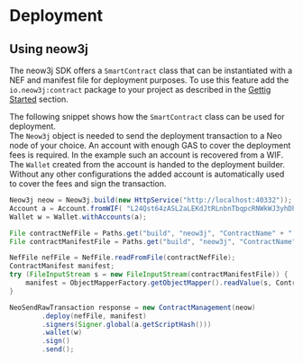 # Deployment

## Using neow3j

The neow3j SDK offers a `SmartContract` class that can be instantiated with a NEF and manifest file for
deployment purposes. To use this feature add the `io.neow3j:contract` package to your project as
described in the [Gettig Started](overview/getting_started.md?id=sdk) section.

The following snippet shows how the `SmartContract` class can be used for deployment.  
The `Neow3j` object is needed to send the deployment transaction to a Neo node of your choice.
An account with enough GAS to cover the deployment fees is required. In the example such an account
is recovered from a WIF. The `Wallet` created from the account is handed to the deployment builder.
Without any other configurations the added account is automatically used to cover the fees and sign
the transaction.

```java
Neow3j neow = Neow3j.build(new HttpService("http://localhost:40332"));
Account a = Account.fromWIF( "L24Qst64zASL2aLEKdJtRLnbnTbqpcRNWkWJ3yhDh2CLUtLdwYK2")
Wallet w = Wallet.withAccounts(a);

File contractNefFile = Paths.get("build", "neow3j", "ContractName" + ".nef").toFile();
File contractManifestFile = Paths.get("build", "neow3j", "ContractName" + ".manifest.json").toFile();

NefFile nefFile = NefFile.readFromFile(contractNefFile);
ContractManifest manifest;
try (FileInputStream s = new FileInputStream(contractManifestFile)) {
    manifest = ObjectMapperFactory.getObjectMapper().readValue(s, ContractManifest.class);
}

NeoSendRawTransaction response = new ContractManagement(neow)
        .deploy(nefFile, manifest)
        .signers(Signer.global(a.getScriptHash()))
        .wallet(w)
        .sign()
        .send();
```